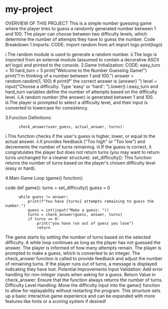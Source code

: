 # my-project
OVERVIEW OF THIS PROJECT
This is a simple number guessing game where the player tries to guess a randomly generated number between 1 and 100. The player can choose between two difficulty levels, which determine the number of attempts they have to guess the number.
Code Breakdown
1.Imports:
CODE:
            import random
            from art import logo
            print(logo)

            
  i.The random module is used to generate a random number.
  ii.The logo is imported from an external module (assumed to contain a decorative ASCII art logo) and printed to the console.
2.Game Initialization:
CODE:
            easy_turn = 10
            hard_turn = 5
            print("Welcome to the Number Guessing Game!")
            print("I'm thinking of a number between 1 and 100.")
            answer = random.randint(1, 100)
            # print(f" the correct answer is  {answer} ")
            level = input("Choose a difficulty. Type 'easy' or 'hard': ").lower()
  i.easy_turn and hard_turn variables define the number of attempts based on the difficulty level.
  ii.A random number (the answer) is generated between 1 and 100.
  iii.The player is prompted to select a difficulty level, and their input is converted to lowercase for consistency.
  
3.Function Definitions:

          check_answer(user_guess, actual_answer, turns):

  i.This function checks if the user's guess is higher, lower, or equal to the actual answer.
  ii.It provides feedback ("Too high" or "Too low") and decrements the number of turns remaining.
  iii.If the guess is correct, it congratulates the player but does not return turns (you may want to return turns unchanged for a cleaner structure).
          set_difficulty():
  This function returns the number of turns based on the player's chosen difficulty level (easy or hard).
  
4.Main Game Loop (game() function):

code
      def game():
          turns = set_difficulty()
          guess = 0
      
          while guess != answer:
              print(f"You have {turns} attempts remaining to guess the number.")
              guess = int(input("Make a guess: "))
              turns = check_answer(guess, answer, turns)
              if turns == 0:
                  print("you have run out of guess you lose")
                  return
The game starts by setting the number of turns based on the selected difficulty.
A while loop continues as long as the player has not guessed the answer.
The player is informed of how many attempts remain.
The player is prompted to make a guess, which is converted to an integer.
The check_answer function is called to provide feedback and adjust the number of remaining turns.
If the player runs out of turns, a message is displayed indicating they have lost.
Potential Improvements
Input Validation: Add error handling for non-integer inputs when asking for a guess.
Return Value in check_answer: Ensure that the function always returns the number of turns.
Difficulty Level Handling: Move the difficulty input into the game() function to allow for replayability without restarting the program.
This structure sets up a basic interactive game experience and can be expanded with more features like hints or a scoring system if desired!
